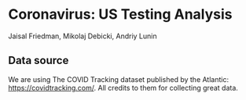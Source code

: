 # Coronavirus: US Testing Analysis
Jaisal Friedman, Mikolaj Debicki, Andriy Lunin 

## Data source 
We are using The COVID Tracking dataset published by the Atlantic: https://covidtracking.com/. All credits to them for collecting great data. 
